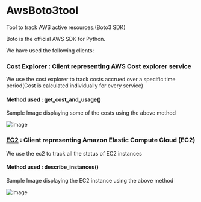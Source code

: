 # AwsBoto3tool
Tool to track AWS active resources.(Boto3 SDK)

Boto is the official AWS SDK for Python.

We have used the following clients:

### [Cost Explorer](https://boto3.amazonaws.com/v1/documentation/api/latest/reference/services/ce.html) : Client representing AWS Cost explorer service
   We use the cost explorer to track costs accrued over a specific time period(Cost is calculated individually for every service)
   
####   Method used : get_cost_and_usage()
   
   
   Sample Image displaying some of the costs using the above method
  
![image](https://user-images.githubusercontent.com/46950265/181297014-fa71a14b-37e6-44c3-bc3d-8391ee8ad23e.png)

### [EC2](https://boto3.amazonaws.com/v1/documentation/api/latest/reference/services/ce.html) : Client representing Amazon Elastic Compute Cloud (EC2)
   We use the ec2 to track all the status of EC2 instances
   
####   Method used : describe_instances()
   
   
   Sample Image displaying the EC2 instance using the above method
  
![image](https://user-images.githubusercontent.com/46950265/181299629-3cc96374-10f3-4bb3-93e5-fafd8f212977.png)
